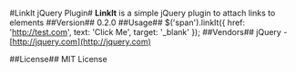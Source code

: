 #LinkIt jQuery Plugin#
**LinkIt** is a simple jQuery plugin to attach links to elements
##Version##
0.2.0
##Usage##
 $('span').linkIt({
    href: 'http://test.com',
    text: 'Click Me',
    target: '_blank'
});
##Vendors##
jQuery - [http://jquery.com](http://jquery.com)

##License##
MIT License